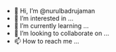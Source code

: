 - 👋 Hi, I’m @nurulbadrujaman
- 👀 I’m interested in ...
- 🌱 I’m currently learning ...
- 💞️ I’m looking to collaborate on ...
- 📫 How to reach me ...

<!---
nurulbadrujaman/nurulbadrujaman is a ✨ special ✨ repository because its `README.md` (this file) appears on your GitHub profile.
You can click the Preview link to take a look at your changes.
--->
